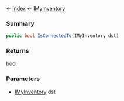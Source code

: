 ← [Index](Api-Index) ← [IMyInventory](VRage.Game.ModAPI.Ingame.IMyInventory)

### Summary

```csharp
public bool IsConnectedTo(IMyInventory dst)
```

### Returns

[bool](System.Boolean)

### Parameters

* [IMyInventory](VRage.Game.ModAPI.Ingame.IMyInventory) dst
